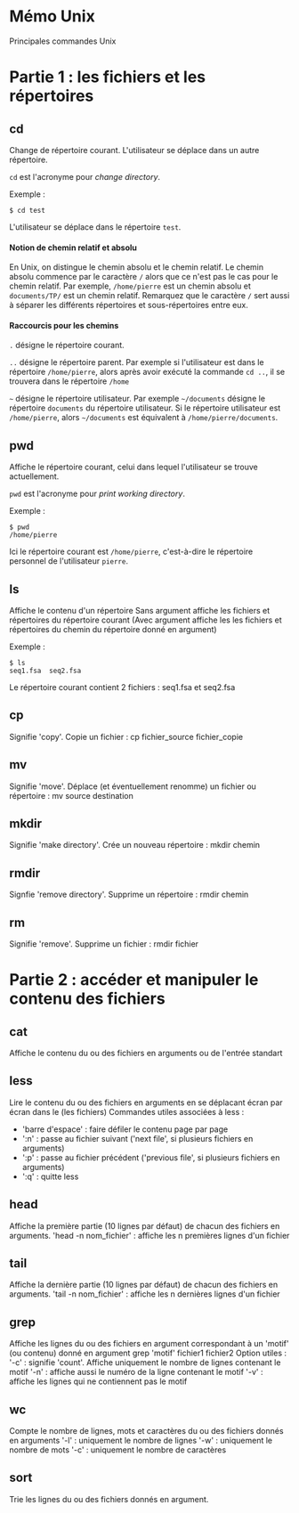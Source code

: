# Mémo Unix

Principales commandes Unix

# Partie 1 : les fichiers et les répertoires

## cd

Change de répertoire courant. L'utilisateur se déplace dans un autre répertoire.

`cd` est l'acronyme pour *change directory*.

Exemple :
```
$ cd test
```
L'utilisateur se déplace dans le répertoire `test`.


#### Notion de chemin relatif et absolu

En Unix, on distingue le chemin absolu et le chemin relatif. Le chemin absolu commence par le caractère `/` alors que ce n'est pas le cas pour le chemin relatif. Par exemple, `/home/pierre` est un chemin absolu et `documents/TP/` est un chemin relatif. Remarquez que le caractère `/` sert aussi à séparer les différents répertoires et sous-répertoires entre eux.

#### Raccourcis pour les chemins

`.` désigne le répertoire courant.

`..` désigne le répertoire parent. Par exemple si l'utilisateur est dans le répertoire `/home/pierre`, alors après avoir exécuté la commande `cd ..`, il se trouvera dans le répertoire `/home`

`~` désigne le répertoire utilisateur. Par exemple `~/documents` désigne le répertoire `documents` du répertoire utilisateur. Si le répertoire utilisateur est `/home/pierre`, alors `~/documents` est équivalent à `/home/pierre/documents`.


## pwd

Affiche le répertoire courant, celui dans lequel l'utilisateur se trouve actuellement.

`pwd` est l'acronyme pour *print working directory*.

Exemple :
```
$ pwd
/home/pierre
```
Ici le répertoire courant est `/home/pierre`, c'est-à-dire le répertoire personnel de l'utilisateur `pierre`.

## ls

Affiche le contenu d'un répertoire
Sans argument affiche les fichiers et répertoires du répertoire courant
(Avec argument affiche les les fichiers et répertoires du chemin du répertoire donné en argument)

Exemple :
```
$ ls
seq1.fsa  seq2.fsa
```
Le répertoire courant contient 2 fichiers : seq1.fsa et seq2.fsa

## cp 

Signifie 'copy'. Copie un fichier : cp fichier_source fichier_copie

## mv

Signifie 'move'. Déplace (et éventuellement renomme) un fichier ou répertoire  : mv source destination

## mkdir

Signifie 'make directory'. Crée un nouveau répertoire : mkdir chemin

## rmdir

Signfie 'remove directory'. Supprime un répertoire : rmdir chemin

## rm

Signifie 'remove'. Supprime un fichier : rmdir fichier


# Partie 2 : accéder et manipuler le contenu des fichiers

## cat

Affiche le contenu du ou des fichiers en arguments ou de l'entrée standart

## less

Lire le contenu du ou des fichiers en arguments en se déplacant écran par écran dans le (les fichiers)
Commandes utiles associées à less :
- 'barre d'espace' : faire défiler le contenu page par page
- ':n' : passe au fichier suivant ('next file', si plusieurs fichiers en arguments)
- ':p' : passe au fichier précédent ('previous file', si plusieurs fichiers en arguments)
- ':q' : quitte less

## head 

Affiche la première partie (10 lignes par défaut) de chacun des fichiers en arguments.
'head -n nom_fichier' : affiche les n premières lignes d'un fichier

## tail

Affiche la dernière partie (10 lignes par défaut) de chacun des fichiers en arguments.
'tail -n nom_fichier' : affiche les n dernières lignes d'un fichier

## grep

Affiche les lignes du ou des fichiers en argument correspondant à un 'motif' (ou contenu) donné en argument
grep 'motif' fichier1 fichier2
Option utiles :
'-c' : signifie 'count'. Affiche uniquement le nombre de lignes contenant le motif
'-n' : affiche aussi le numéro de la ligne contenant le motif
'-v' : affiche les lignes qui ne contiennent pas le motif

## wc

Compte le nombre de lignes, mots et caractères du ou des fichiers donnés en arguments
'-l' : uniquement le nombre de lignes
'-w' : uniquement le nombre de mots
'-c' : uniquement le nombre de caractères

## sort

Trie les lignes du ou des fichiers donnés en argument.







